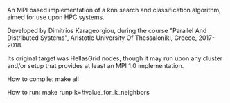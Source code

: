 An MPI based implementation of a knn search and classification algorithm,
aimed for use upon HPC systems.

Developed by Dimitrios Karageorgiou,
during the course "Parallel And Distributed Systems",
Aristotle University Of Thessaloniki, Greece,
2017-2018.

Its original target was HellasGrid nodes, though it may run upon any cluster
and/or setup that provides at least an MPI 1.0 implementation.

How to compile:
    make all

How to run:
    make runp k=#value_for_k_neighbors
